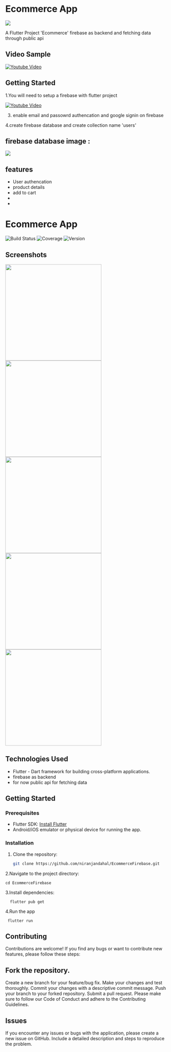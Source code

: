 # Ecommerce App

<img src="https://github.com/niranjandahal/EcommerceFirebase/blob/main/project-three.png">


A Flutter Project 'Ecommerce' firebase as backend and fetching data through public api

## Video Sample


[![Youtube Video](https://img.youtube.com/vi/-8R9qnpw__o/0.jpg)](https://www.youtube.com/watch?v=-8R9qnpw__o)



## Getting Started

1.You will need to setup a firebase with flutter project 

[![Youtube Video](https://img.youtube.com/vi/CC2nvca0vzQ/0.jpg)](https://www.youtube.com/watch?v=CC2nvca0vzQ)

3. enable email and passowrd authencation and google signin on firebase

4.create firebase database and create collection name 'users'


## firebase database image : 

<img src="https://github.com/niranjandahal/EcommerceFirebase/blob/main/project-3-s6.jpg">

## features
- User authencation
- product details
- add to cart
-
-


# Ecommerce App

![Build Status](https://img.shields.io/badge/build-passing-brightgreen)
![Coverage](https://img.shields.io/badge/coverage-90%25-green)
![Version](https://img.shields.io/badge/version-v1.0-blue)


## Screenshots

<img src="https://github.com/niranjandahal/EcommerceFirebase/blob/main/project-3-s1.jpg" width="300">
<img src="https://github.com/niranjandahal/EcommerceFirebase/blob/main/project-3-s2.jpg" width="300">
<img src="https://github.com/niranjandahal/EcommerceFirebase/blob/main/project-3-s3.jpg" width="300">
<img src="https://github.com/niranjandahal/EcommerceFirebase/blob/main/project-3-s4.jpg" width="300">
<img src="https://github.com/niranjandahal/EcommerceFirebase/blob/main/project-3-s5.jpg" width="300">




## Technologies Used

- Flutter - Dart framework for building cross-platform applications.
- firebase as backend
- for now public api for fetching data

## Getting Started

### Prerequisites

- Flutter SDK: [Install Flutter](https://flutter.dev/docs/get-started/install)
- Android/iOS emulator or physical device for running the app.

### Installation

1. Clone the repository:

   ```bash
   git clone https://github.com/niranjandahal/EcommerceFirebase.git

2.Navigate to the project directory:
    
    cd EcommerceFirebase

3.Install dependencies:
   
      flutter pub get

4.Run the app

     flutter run


## Contributing
Contributions are welcome! If you find any bugs or want to contribute new features, please follow these steps:

## Fork the repository.
Create a new branch for your feature/bug fix.
Make your changes and test thoroughly.
Commit your changes with a descriptive commit message.
Push your branch to your forked repository.
Submit a pull request.
Please make sure to follow our Code of Conduct and adhere to the Contributing Guidelines.

## Issues
If you encounter any issues or bugs with the application, please create a new issue on GitHub. Include a detailed description and steps to reproduce the problem.


